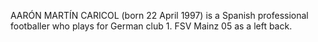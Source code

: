 AARÓN MARTÍN CARICOL (born 22 April 1997) is a Spanish professional footballer who plays for German club 1. FSV Mainz 05 as a left back.

